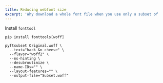 ```yaml
---
title: Reducing webfont size
excerpt: 'Why download a whole font file when you use only a subset of its characters?'
---
```


Install `fonttool`

```shell
pip install fonttools[woff]
```

```shell
pyftsubset Original.woff \
  --text="hack &n cheese" \
  --flavor="woff2" \
  --no-hinting \
  --desubroutinize \
  --name-IDs="" \
  --layout-features="" \
  --output-file="Subset.woff"
```
